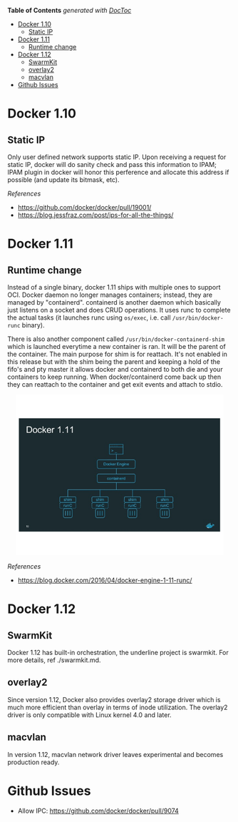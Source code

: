 <!-- START doctoc generated TOC please keep comment here to allow auto update -->
<!-- DON'T EDIT THIS SECTION, INSTEAD RE-RUN doctoc TO UPDATE -->
**Table of Contents**  *generated with [DocToc](https://github.com/thlorenz/doctoc)*

- [Docker 1.10](#docker-110)
  - [Static IP](#static-ip)
- [Docker 1.11](#docker-111)
  - [Runtime change](#runtime-change)
- [Docker 1.12](#docker-112)
  - [SwarmKit](#swarmkit)
  - [overlay2](#overlay2)
  - [macvlan](#macvlan)
- [Github Issues](#github-issues)

<!-- END doctoc generated TOC please keep comment here to allow auto update -->

# Docker 1.10

## Static IP

Only user defined network supports static IP. Upon receiving a request for static IP, docker will do
sanity check and pass this information to IPAM; IPAM plugin in docker will honor this perference and
allocate this address if possible (and update its bitmask, etc).

*References*

- https://github.com/docker/docker/pull/19001/
- https://blog.jessfraz.com/post/ips-for-all-the-things/

# Docker 1.11

## Runtime change

Instead of a single binary, docker 1.11 ships with multiple ones to support OCI. Docker daemon no
longer manages containers; instead, they are managed by "containerd". containerd is another daemon
which basically just listens on a socket and does CRUD operations. It uses runc to complete the
actual tasks (it launches runc using `os/exec`, i.e. call `/usr/bin/docker-runc` binary).

There is also another component called `/usr/bin/docker-containerd-shim` which is launched everytime
a new container is ran. It will be the parent of the container. The main purpose for shim is for
reattach. It's not enabled in this release but with the shim being the parent and keeping a hold of
the fifo's and pty master it allows docker and containerd to both die and your containers to keep
running. When docker/containerd come back up then they can reattach to the container and get exit
events and attach to stdio.

<p align="center"><img src="./assets/docker-1.11-runtime.jpg" height="360px" width="auto"></p>

*References*

- https://blog.docker.com/2016/04/docker-engine-1-11-runc/

# Docker 1.12

## SwarmKit

Docker 1.12 has built-in orchestration, the underline project is swarmkit. For more details, ref
./swarmkit.md.

## overlay2

Since version 1.12, Docker also provides overlay2 storage driver which is much more efficient than
overlay in terms of inode utilization. The overlay2 driver is only compatible with Linux kernel 4.0
and later.

## macvlan

In version 1.12, macvlan network driver leaves experimental and becomes production ready.

# Github Issues

- Allow IPC: https://github.com/docker/docker/pull/9074
